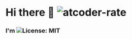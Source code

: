# Hi there :wave: ![atcoder-rate](https://img.shields.io/endpoint?url=https://atcoder-badges.now.sh/api/atcoder/json/YutoCT?style=flat-square&logo=appveyor)
### I'm ![License: MIT](https://img.shields.io/badge/License-MIT-brightgreen.svg?style=flat-square&logo=appveyor)
